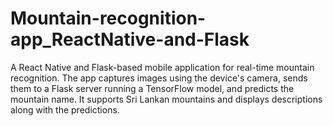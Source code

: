 # Mountain-recognition-app_ReactNative-and-Flask
A React Native and Flask-based mobile application for real-time mountain recognition. The app captures images using the device's camera, sends them to a Flask server running a TensorFlow model, and predicts the mountain name. It supports Sri Lankan mountains and displays descriptions along with the predictions.
